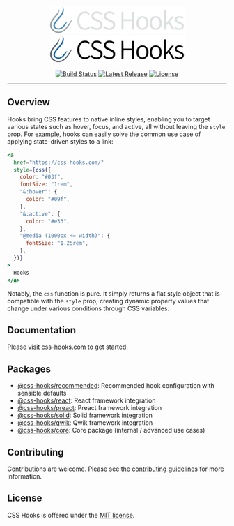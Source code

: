 <p align="center">
  <!-- npm-remove -->
  <a href="https://css-hooks.com/#gh-dark-mode-only" target="_blank">
    <img alt="CSS Hooks" src="https://raw.githubusercontent.com/css-hooks/css-hooks/HEAD/.github/logo-dark.svg" width="310" height="64" style="max-width: 100%;">
  </a>
  <!-- /npm-remove -->
  <a href="https://css-hooks.com/#gh-light-mode-only" target="_blank">
    <img alt="CSS Hooks" src="https://raw.githubusercontent.com/css-hooks/css-hooks/HEAD/.github/logo-light.svg" width="310" height="64" style="max-width: 100%;">
  </a>
</p>

<p align="center">
  <a href="https://github.com/css-hooks/css-hooks/actions/workflows/ci.yml"><img src="https://img.shields.io/github/actions/workflow/status/css-hooks/css-hooks/ci.yml?branch=master" alt="Build Status"></a>
  <a href="https://www.npmjs.com/org/css-hooks"><img src="https://img.shields.io/npm/v/@css-hooks%2Fcore.svg" alt="Latest Release"></a>
  <a href="https://github.com/css-hooks/css-hooks/blob/master/LICENSE"><img src="https://img.shields.io/npm/l/css-hooks.svg" alt="License"></a>
</p>

---

## Overview

Hooks bring CSS features to native inline styles, enabling you to target various
states such as hover, focus, and active, all without leaving the `style` prop.
For example, hooks can easily solve the common use case of applying state-driven
styles to a link:

```jsx
<a
  href="https://css-hooks.com/"
  style={css({
    color: "#03f",
    fontSize: "1rem",
    "&:hover": {
      color: "#09f",
    },
    "&:active": {
      color: "#e33",
    },
    "@media (1000px <= width)": {
      fontSize: "1.25rem",
    },
  })}
>
  Hooks
</a>
```

Notably, the `css` function is pure. It simply returns a flat style object that
is compatible with the `style` prop, creating dynamic property values that
change under various conditions through CSS variables.

## Documentation

Please visit [css-hooks.com](https://css-hooks.com) to get started.

## Packages

- [@css-hooks/recommended](packages/recommended): Recommended hook configuration
  with sensible defaults
- [@css-hooks/react](https://github.com/css-hooks/css-hooks/tree/master/packages/react): React framework integration
- [@css-hooks/preact](https://github.com/css-hooks/css-hooks/tree/master/packages/preact): Preact framework integration
- [@css-hooks/solid](https://github.com/css-hooks/css-hooks/tree/master/packages/solid): Solid framework integration
- [@css-hooks/qwik](https://github.com/css-hooks/css-hooks/tree/master/packages/qwik): Qwik framework integration
- [@css-hooks/core](https://github.com/css-hooks/css-hooks/tree/master/packages/core): Core package (internal / advanced use cases)

## Contributing

Contributions are welcome. Please see the
[contributing guidelines](CONTRIBUTING.md) for more information.

## License

CSS Hooks is offered under the [MIT license](LICENSE).

